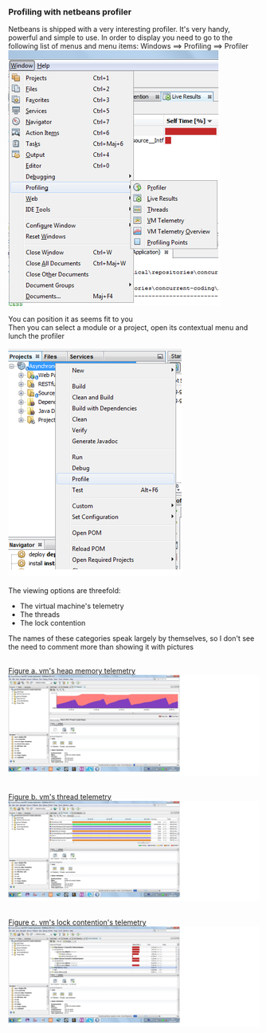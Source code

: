 <h3>Profiling with netbeans profiler</h3>   
Netbeans is shipped with a very interesting profiler. It's very handy, powerful and simple to use.
In order to display you need to go to the following list of menus and menu items:  Windows ==> Profiling ==> Profiler   
<br/>
<img src="resources/how_to_display_the_profiler.png" alt="Illustration for the netbeans integrated profiler"/>   

You can position it as seems fit to you   
Then you can select a module or a project, open its contextual menu and lunch the profiler   
<br/>
<img src="resources/start_profiling_an_app.png" alt="lunching the profiler" />   
<br/>
The viewing options are threefold:    
<ul>
	<li>The virtual machine's telemetry</li>
	<li>The threads</li>
	<li>The lock contention</li>
</ul>

The names of these categories speak largely by themselves, so I don't see the need to comment more than showing it with pictures   
<br/>

<u>Figure a. vm's heap memory telemetry</u>   
<img src="resources/netbeans_integrated_profiler_sample_001.jpg" />   
<br/>

<u>Figure b. vm's thread telemetry</u>   
<img src="resources/netbeans_integrated_profiler_sample_003_vm_thread_telemetry.jpg" />   
<br/>

<u>Figure c. vm's lock contention's telemetry</u>   
<img src="resources/netbeans_integrated_profiler_sample_003_lock_contention.jpg" />   
<br/>